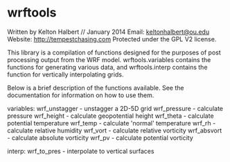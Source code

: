 wrftools
========
Written by Kelton Halbert // January 2014
Email: keltonhalbert@ou.edu
Website: http://tempestchasing.com
Protected under the GPL V2 license.

This library is a compilation of functions designed for the purposes of post processing output from the WRF model. 
wrftools.variables contains the functions for generating various data, and wrftools.interp contains the function for vertically interpolating grids. 

Below is a brief description of the functions available. See the documentation for information on how to use them.

variables:
    wrf_unstagger - unstagger a 2D-5D grid
    wrf_pressure - calculate pressure
    wrf_height - calculate geopotential height
    wrf_theta - calculate potential temperature
    wrf_temp - calculate 'normal' temperature
    wrf_rh - calculate relative humidity
    wrf_vort - calculate relative vorticity
    wrf_absvort - calculate absolute vorticity
    wrf_pv - calculate potential vorticity

interp:
    wrf_to_pres - interpolate to vertical surfaces

